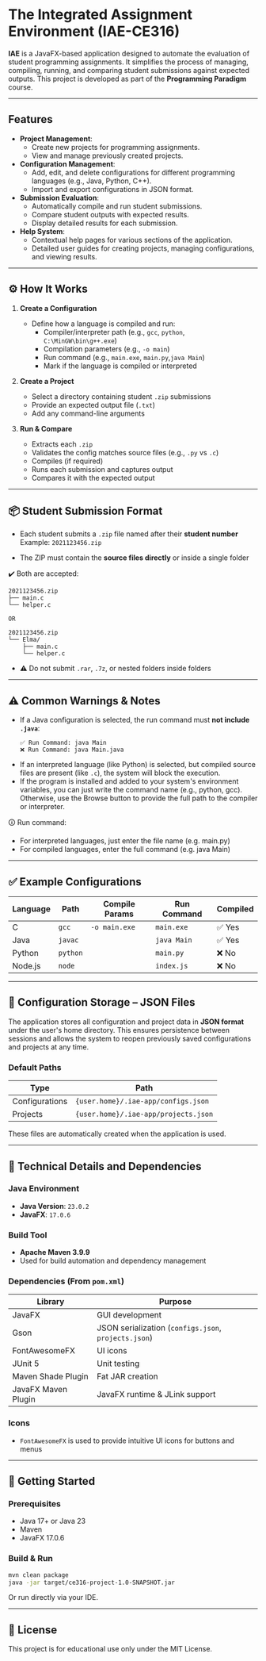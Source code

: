 # The Integrated Assignment Environment (IAE-CE316)

**IAE** is a JavaFX-based application designed to automate the evaluation of student programming assignments. It simplifies the process of managing, compiling, running, and comparing student submissions against expected outputs. This project is developed as part of the **Programming Paradigm** course.

---

## Features
- **Project Management**:
    - Create new projects for programming assignments.
    - View and manage previously created projects.
- **Configuration Management**:
    - Add, edit, and delete configurations for different programming languages (e.g., Java, Python, C++).
    - Import and export configurations in JSON format.
- **Submission Evaluation**:
    - Automatically compile and run student submissions.
    - Compare student outputs with expected results.
    - Display detailed results for each submission.
- **Help System**:
    - Contextual help pages for various sections of the application.
    - Detailed user guides for creating projects, managing configurations, and viewing results.

---

## ⚙️ How It Works

1. **Create a Configuration**
    - Define how a language is compiled and run:
        - Compiler/interpreter path (e.g., `gcc`, `python`, `C:\MinGW\bin\g++.exe`)
        - Compilation parameters (e.g., `-o main`)
        - Run command (e.g., `main.exe`, `main.py`,`java Main`)
        - Mark if the language is compiled or interpreted

2. **Create a Project**
    - Select a directory containing student `.zip` submissions
    - Provide an expected output file (`.txt`)
    - Add any command-line arguments

3. **Run & Compare**
    - Extracts each `.zip`
    - Validates the config matches source files (e.g., `.py` vs `.c`)
    - Compiles (if required)
    - Runs each submission and captures output
    - Compares it with the expected output

---

## 📦 Student Submission Format

- Each student submits a `.zip` file named after their **student number**
  Example: `2021123456.zip`

- The ZIP must contain the **source files directly** or inside a single folder

✔️ Both are accepted:
```
2021123456.zip
├── main.c
└── helper.c

OR

2021123456.zip
└── Elma/
    ├── main.c
    └── helper.c
```

- ⚠️ Do not submit `.rar`, `.7z`, or nested folders inside folders

---

## ⚠️ Common Warnings & Notes

- If a Java configuration is selected, the run command must **not include `.java`**:
  ```
  ✅ Run Command: java Main
  ❌ Run Command: java Main.java
  ```
- If an interpreted language (like Python) is selected, but compiled source files are present (like `.c`), the system will block the execution.
- If the program is installed and added to your system's environment variables, you can just write the command name (e.g., python, gcc).
  Otherwise, use the Browse button to provide the full path to the compiler or interpreter.


🛈 Run command:
- For interpreted languages, just enter the file name (e.g. main.py)
- For compiled languages, enter the full command (e.g. java Main)




---

## ✅ Example Configurations

| Language     | Path       | Compile Params | Run Command | Compiled |
|--------------|------------|----------------|-------------|----------|
| C            | `gcc`      | `-o main.exe`  | `main.exe`  | ✅ Yes   |
| Java         | `javac`    |                | `java Main` | ✅ Yes   |
| Python       | `python`   |                | `main.py`   | ❌ No    |
| Node.js      | `node`     |                | `index.js`  | ❌ No    |

---


## 💾 Configuration Storage – JSON Files

The application stores all configuration and project data in **JSON format** under the user's home directory. This ensures persistence between sessions and allows the system to reopen previously saved configurations and projects at any time.

### Default Paths

| Type            | Path                                 |
|-----------------|--------------------------------------|
| Configurations  | `{user.home}/.iae-app/configs.json`  |
| Projects        | `{user.home}/.iae-app/projects.json` |

These files are automatically created when the application is used.

---

## 🧪 Technical Details and Dependencies

### Java Environment

- **Java Version**: `23.0.2`
- **JavaFX**: `17.0.6`


### Build Tool

- **Apache Maven 3.9.9**
- Used for build automation and dependency management

### Dependencies (From `pom.xml`)

| Library              | Purpose                                               |
|----------------------|--------------------------------------------------------|
| JavaFX               | GUI development                                       |
| Gson                 | JSON serialization (`configs.json`, `projects.json`)  |
| FontAwesomeFX        | UI icons                                               |
| JUnit 5              | Unit testing                                           |
| Maven Shade Plugin   | Fat JAR creation                                       |
| JavaFX Maven Plugin  | JavaFX runtime & JLink support                         |

### Icons

- `FontAwesomeFX` is used to provide intuitive UI icons for buttons and menus

---

## 🚀 Getting Started

### Prerequisites

- Java 17+ or Java 23
- Maven
- JavaFX 17.0.6

### Build & Run

```bash
mvn clean package
java -jar target/ce316-project-1.0-SNAPSHOT.jar
```

Or run directly via your IDE.

---

## 📄 License

This project is for educational use only under the MIT License.

